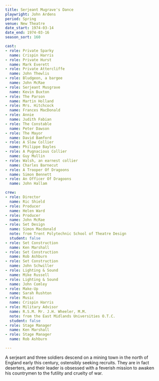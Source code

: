 ```yaml
---
title: Serjeant Mugrave's Dance
playwright: John Ardens
period: Spring
venue: New Theatre
date_start: 1974-03-14
date_end: 1974-03-16
season_sort: 160

cast:
- role: Private Sparky
  name: Crispin Harris
- role: Private Hurst
  name: Mark Everett
- role: Private Attercliffe
  name: John Thewlis
- role: Bludgeon, a bargee
  name: John McRae
- role: Serjeant Musgrave
  name: Kevin Buxton
- role: The Parson
  name: Martin Holland
- role: Mrs. Hitchcock
  name: Frances MacDonald
- role: Annie
  name: Judith Fabian
- role: The Constable
  name: Peter Dawson
- role: The Mayor
  name: David Bamford
- role: A Slow Collier
  name: Philippe Bayles
- role: A Pugnacious Collier
  name: Guy Mullin
- role: Walsh, an earnest collier
  name: Charles Barnecut
- role: A Trooper Of Dragoons
  name: Simon Bennett
- role: An Officer Of Dragoons
  name: John Hallam

crew:
- role: Director
  name: Ric Shield
- role: Producer
  name: Helen Ward
- role: Producer
  name: John McRae
- role: Set Design
  name: Simon Macdonald
  note: from Trent Polytechnic School of Theatre Design
  student: false
- role: Set Construction
  name: Ken Marshall
- role: Set Construction
  name: Rob Ashburn
- role: Set Construction
  name: John Schwiller
- role: Lighting & Sound
  name: Mike Russell
- role: Lighting & Sound
  name: John Comley
- role: Make-Up
  name: Sarah Rushton
- role: Music
  name: Crispin Harris
- role: Military Advisor
  name: R.S.M. Mr. J.H. Wheeler, M.M.
  note: from the East Midlands Universities O.T.C.
  student: false
- role: Stage Manager
  name: Ken Marshall
- role: Stage Manager
  name: Rob Ashburn

---
```


A serjeant and three soldiers descend on a mining town in the north of England early this century, ostensibly seeking recruits. They are in fact deserters, and their leader is obsessed with a feverish mission to awaken his countrymen to the futility and cruelty of war.
